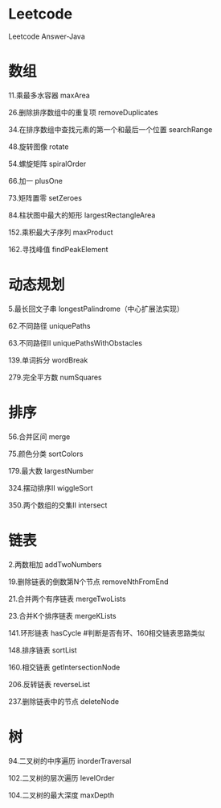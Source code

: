 # Leetcode
Leetcode Answer-Java

# 数组

11.乘最多水容器     maxArea

26.删除排序数组中的重复项     removeDuplicates

34.在排序数组中查找元素的第一个和最后一个位置   searchRange

48.旋转图像        rotate

54.螺旋矩阵  spiralOrder

66.加一    plusOne
 
73.矩阵置零   setZeroes

84.柱状图中最大的矩形   largestRectangleArea

152.乘积最大子序列      maxProduct

162.寻找峰值    findPeakElement

# 动态规划

5.最长回文子串      longestPalindrome（中心扩展法实现）

62.不同路径   uniquePaths

63.不同路径II     uniquePathsWithObstacles

139.单词拆分   wordBreak

279.完全平方数    numSquares

# 排序

56.合并区间  merge

75.颜色分类    sortColors
 
179.最大数    largestNumber

324.摆动排序II   wiggleSort

350.两个数组的交集II   intersect

# 链表

2.两数相加  addTwoNumbers

19.删除链表的倒数第N个节点  removeNthFromEnd

21.合并两个有序链表  mergeTwoLists

23.合并K个排序链表   mergeKLists

141.环形链表  hasCycle             #判断是否有环、160相交链表思路类似

148.排序链表  sortList

160.相交链表  getIntersectionNode

206.反转链表    reverseList

237.删除链表中的节点   deleteNode

# 树

94.二叉树的中序遍历   inorderTraversal

102.二叉树的层次遍历   levelOrder

104.二叉树的最大深度  maxDepth
